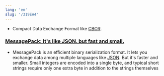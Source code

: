 ```yaml
---
lang: 'en'
slug: '/319EA4'
---
```


- Compact Data Exchange Format like [CBOR](./../.././docs/pages/CBOR.md).

### [MessagePack: It's like JSON. but fast and small.](https://msgpack.org/index.html)

- MessagePack is an efficient binary serialization format. It lets you exchange data among multiple languages like [JSON](./../.././docs/pages/JSON.md). But it's faster and smaller. Small integers are encoded into a single byte, and typical short strings require only one extra byte in addition to the strings themselves

<head>
  <html lang="en-US"/>
</head>
